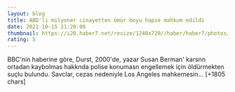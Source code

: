 ```yaml
--- 
layout: blog
title: ABD'li milyoner cinayetten ömür boyu hapse mahkum edildi
date: 2021-10-15 11:20:00
thumbnail: https://i20.haber7.net/resize/1240x720//haber/haber7/photos/2021/41/abdli_milyoner_cinayetten_omur_boyu_hapse_mahkum_edildi_1634296737_9309.jpg
rating: 5
---
```

BBC'nin haberine göre, Durst, 2000'de, yazar Susan Berman' karsnn ortadan kaybolmas hakknda polise konumasn engellemek için öldürmekten suçlu bulundu.
Savclar, cezas nedeniyle Los Angeles mahkemesin… [+1805 chars]